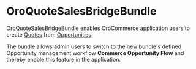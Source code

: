 # OroQuoteSalesBridgeBundle

OroQuoteSalesBridgeBundle enables OroCommerce application users to create [Quotes](https://github.com/oroinc/orocommerce/tree/4.1/src/Oro/Bundle/SaleBundle) from [Opportunities](https://github.com/oroinc/crm/tree/4.1/src/Oro/Bundle/SalesBundle).

The bundle allows admin users to switch to the new bundle's defined Opportunity management workflow **Commerce Opportunity Flow** and thereby enable this feature in the application.
